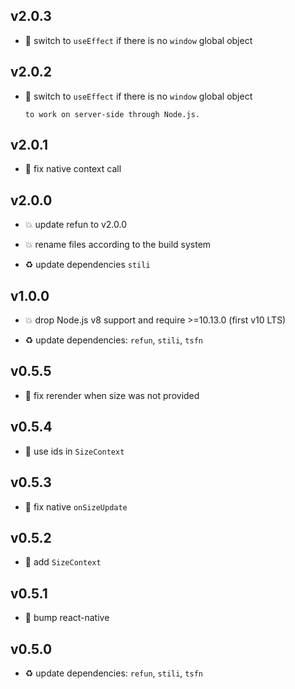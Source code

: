 ## v2.0.3

* 🐞 switch to `useEffect` if there is no `window` global object

## v2.0.2

* 🐞 switch to `useEffect` if there is no `window` global object

  ```
  to work on server-side through Node.js.
  ```

## v2.0.1

* 🐞 fix native context call

## v2.0.0

* 💥 update refun to v2.0.0

* 💥 rename files according to the build system

* ♻️ update dependencies `stili`

## v1.0.0

* 💥 drop Node.js v8 support and require >=10.13.0 (first v10 LTS)

* ♻️ update dependencies: `refun`, `stili`, `tsfn`

## v0.5.5

* 🐞 fix rerender when size was not provided

## v0.5.4

* 🐞 use ids in `SizeContext`

## v0.5.3

* 🐞 fix native `onSizeUpdate`

## v0.5.2

* 🐞 add `SizeContext`

## v0.5.1

* 🐞 bump react-native

## v0.5.0

* ♻️ update dependencies: `refun`, `stili`, `tsfn`
